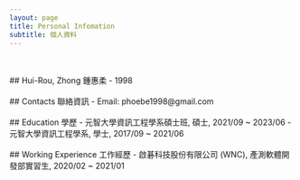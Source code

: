 ```yaml
---
layout: page
title: Personal Infomation
subtitle: 個人資料
---
```

<br/>
<br/>
## Hui-Rou, Zhong 鍾惠柔
- 1998
<br/>
<br/>
## Contacts 聯絡資訊
- Email: phoebe1998@gmail.com
<br/>
<br/>
## Education 學歷
- 元智大學資訊工程學系碩士班, 碩士, 2021/09 ~ 2023/06
- 元智大學資訊工程學系, 學士, 2017/09 ~ 2021/06
<br/>
<br/>
## Working Experience 工作經歷
- 啟碁科技股份有限公司 (WNC), 產測軟體開發部實習生, 2020/02 ~ 2021/01
